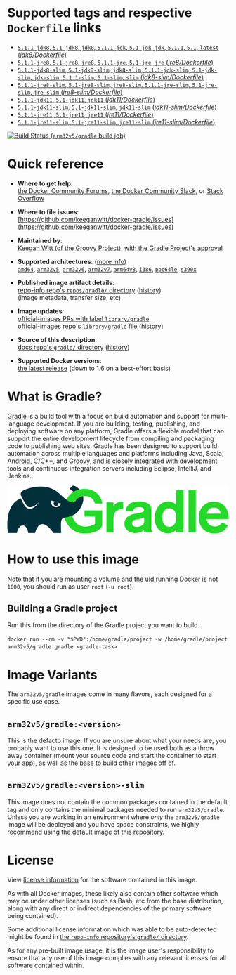 <!--

********************************************************************************

WARNING:

    DO NOT EDIT "gradle/README.md"

    IT IS AUTO-GENERATED

    (from the other files in "gradle/" combined with a set of templates)

********************************************************************************

-->

# Supported tags and respective `Dockerfile` links

-	[`5.1.1-jdk8`, `5.1-jdk8`, `jdk8`, `5.1.1-jdk`, `5.1-jdk`, `jdk`, `5.1.1`, `5.1`, `latest` (*jdk8/Dockerfile*)](https://github.com/keeganwitt/docker-gradle/blob/75d45c89d0b039705fe37443ddfabcb823805dd2/jdk8/Dockerfile)
-	[`5.1.1-jre8`, `5.1-jre8`, `jre8`, `5.1.1-jre`, `5.1-jre`, `jre` (*jre8/Dockerfile*)](https://github.com/keeganwitt/docker-gradle/blob/75d45c89d0b039705fe37443ddfabcb823805dd2/jre8/Dockerfile)
-	[`5.1.1-jdk8-slim`, `5.1-jdk8-slim`, `jdk8-slim`, `5.1.1-jdk-slim`, `5.1-jdk-slim`, `jdk-slim`, `5.1.1-slim`, `5.1-slim`, `slim` (*jdk8-slim/Dockerfile*)](https://github.com/keeganwitt/docker-gradle/blob/75d45c89d0b039705fe37443ddfabcb823805dd2/jdk8-slim/Dockerfile)
-	[`5.1.1-jre8-slim`, `5.1-jre8-slim`, `jre8-slim`, `5.1.1-jre-slim`, `5.1-jre-slim`, `jre-slim` (*jre8-slim/Dockerfile*)](https://github.com/keeganwitt/docker-gradle/blob/75d45c89d0b039705fe37443ddfabcb823805dd2/jre8-slim/Dockerfile)
-	[`5.1.1-jdk11`, `5.1-jdk11`, `jdk11` (*jdk11/Dockerfile*)](https://github.com/keeganwitt/docker-gradle/blob/75d45c89d0b039705fe37443ddfabcb823805dd2/jdk11/Dockerfile)
-	[`5.1.1-jdk11-slim`, `5.1-jdk11-slim`, `jdk11-slim` (*jdk11-slim/Dockerfile*)](https://github.com/keeganwitt/docker-gradle/blob/75d45c89d0b039705fe37443ddfabcb823805dd2/jdk11-slim/Dockerfile)
-	[`5.1.1-jre11`, `5.1-jre11`, `jre11` (*jre11/Dockerfile*)](https://github.com/keeganwitt/docker-gradle/blob/75d45c89d0b039705fe37443ddfabcb823805dd2/jre11/Dockerfile)
-	[`5.1.1-jre11-slim`, `5.1-jre11-slim`, `jre11-slim` (*jre11-slim/Dockerfile*)](https://github.com/keeganwitt/docker-gradle/blob/75d45c89d0b039705fe37443ddfabcb823805dd2/jre11-slim/Dockerfile)

[![Build Status](https://doi-janky.infosiftr.net/job/multiarch/job/arm32v5/job/gradle/badge/icon) (`arm32v5/gradle` build job)](https://doi-janky.infosiftr.net/job/multiarch/job/arm32v5/job/gradle/)

# Quick reference

-	**Where to get help**:  
	[the Docker Community Forums](https://forums.docker.com/), [the Docker Community Slack](https://blog.docker.com/2016/11/introducing-docker-community-directory-docker-community-slack/), or [Stack Overflow](https://stackoverflow.com/search?tab=newest&q=docker)

-	**Where to file issues**:  
	[https://github.com/keeganwitt/docker-gradle/issues](https://github.com/keeganwitt/docker-gradle/issues)

-	**Maintained by**:  
	[Keegan Witt (of the Groovy Project)](https://github.com/keeganwitt/docker-gradle), [with the Gradle Project's approval](https://discuss.gradle.org/t/official-docker-images/21159/8)

-	**Supported architectures**: ([more info](https://github.com/docker-library/official-images#architectures-other-than-amd64))  
	[`amd64`](https://hub.docker.com/r/amd64/gradle/), [`arm32v5`](https://hub.docker.com/r/arm32v5/gradle/), [`arm32v6`](https://hub.docker.com/r/arm32v6/gradle/), [`arm32v7`](https://hub.docker.com/r/arm32v7/gradle/), [`arm64v8`](https://hub.docker.com/r/arm64v8/gradle/), [`i386`](https://hub.docker.com/r/i386/gradle/), [`ppc64le`](https://hub.docker.com/r/ppc64le/gradle/), [`s390x`](https://hub.docker.com/r/s390x/gradle/)

-	**Published image artifact details**:  
	[repo-info repo's `repos/gradle/` directory](https://github.com/docker-library/repo-info/blob/master/repos/gradle) ([history](https://github.com/docker-library/repo-info/commits/master/repos/gradle))  
	(image metadata, transfer size, etc)

-	**Image updates**:  
	[official-images PRs with label `library/gradle`](https://github.com/docker-library/official-images/pulls?q=label%3Alibrary%2Fgradle)  
	[official-images repo's `library/gradle` file](https://github.com/docker-library/official-images/blob/master/library/gradle) ([history](https://github.com/docker-library/official-images/commits/master/library/gradle))

-	**Source of this description**:  
	[docs repo's `gradle/` directory](https://github.com/docker-library/docs/tree/master/gradle) ([history](https://github.com/docker-library/docs/commits/master/gradle))

-	**Supported Docker versions**:  
	[the latest release](https://github.com/docker/docker-ce/releases/latest) (down to 1.6 on a best-effort basis)

# What is Gradle?

[Gradle](https://gradle.org/) is a build tool with a focus on build automation and support for multi-language development. If you are building, testing, publishing, and deploying software on any platform, Gradle offers a flexible model that can support the entire development lifecycle from compiling and packaging code to publishing web sites. Gradle has been designed to support build automation across multiple languages and platforms including Java, Scala, Android, C/C++, and Groovy, and is closely integrated with development tools and continuous integration servers including Eclipse, IntelliJ, and Jenkins.

![logo](https://raw.githubusercontent.com/docker-library/docs/c3d3ca6beed000f9ba6eabc98f3399158f520256/gradle/logo.png)

# How to use this image

Note that if you are mounting a volume and the uid running Docker is not `1000`, you should run as user `root` (`-u root`).

## Building a Gradle project

Run this from the directory of the Gradle project you want to build.

`docker run --rm -v "$PWD":/home/gradle/project -w /home/gradle/project arm32v5/gradle gradle <gradle-task>`

# Image Variants

The `arm32v5/gradle` images come in many flavors, each designed for a specific use case.

## `arm32v5/gradle:<version>`

This is the defacto image. If you are unsure about what your needs are, you probably want to use this one. It is designed to be used both as a throw away container (mount your source code and start the container to start your app), as well as the base to build other images off of.

## `arm32v5/gradle:<version>-slim`

This image does not contain the common packages contained in the default tag and only contains the minimal packages needed to run `arm32v5/gradle`. Unless you are working in an environment where *only* the `arm32v5/gradle` image will be deployed and you have space constraints, we highly recommend using the default image of this repository.

# License

View [license information](https://gradle.org/license/) for the software contained in this image.

As with all Docker images, these likely also contain other software which may be under other licenses (such as Bash, etc from the base distribution, along with any direct or indirect dependencies of the primary software being contained).

Some additional license information which was able to be auto-detected might be found in [the `repo-info` repository's `gradle/` directory](https://github.com/docker-library/repo-info/tree/master/repos/gradle).

As for any pre-built image usage, it is the image user's responsibility to ensure that any use of this image complies with any relevant licenses for all software contained within.
